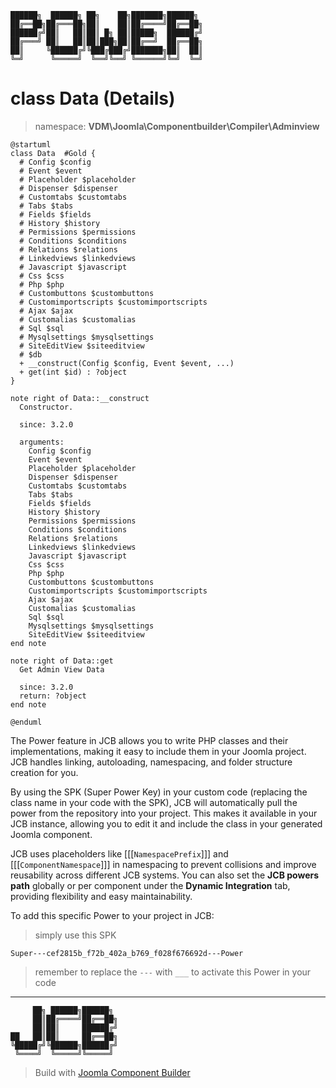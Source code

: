 ```
██████╗  ██████╗ ██╗    ██╗███████╗██████╗
██╔══██╗██╔═══██╗██║    ██║██╔════╝██╔══██╗
██████╔╝██║   ██║██║ █╗ ██║█████╗  ██████╔╝
██╔═══╝ ██║   ██║██║███╗██║██╔══╝  ██╔══██╗
██║     ╚██████╔╝╚███╔███╔╝███████╗██║  ██║
╚═╝      ╚═════╝  ╚══╝╚══╝ ╚══════╝╚═╝  ╚═╝
```
# class Data (Details)
> namespace: **VDM\Joomla\Componentbuilder\Compiler\Adminview**

```uml
@startuml
class Data  #Gold {
  # Config $config
  # Event $event
  # Placeholder $placeholder
  # Dispenser $dispenser
  # Customtabs $customtabs
  # Tabs $tabs
  # Fields $fields
  # History $history
  # Permissions $permissions
  # Conditions $conditions
  # Relations $relations
  # Linkedviews $linkedviews
  # Javascript $javascript
  # Css $css
  # Php $php
  # Custombuttons $custombuttons
  # Customimportscripts $customimportscripts
  # Ajax $ajax
  # Customalias $customalias
  # Sql $sql
  # Mysqlsettings $mysqlsettings
  # SiteEditView $siteeditview
  # $db
  + __construct(Config $config, Event $event, ...)
  + get(int $id) : ?object
}

note right of Data::__construct
  Constructor.

  since: 3.2.0
  
  arguments:
    Config $config
    Event $event
    Placeholder $placeholder
    Dispenser $dispenser
    Customtabs $customtabs
    Tabs $tabs
    Fields $fields
    History $history
    Permissions $permissions
    Conditions $conditions
    Relations $relations
    Linkedviews $linkedviews
    Javascript $javascript
    Css $css
    Php $php
    Custombuttons $custombuttons
    Customimportscripts $customimportscripts
    Ajax $ajax
    Customalias $customalias
    Sql $sql
    Mysqlsettings $mysqlsettings
    SiteEditView $siteeditview
end note

note right of Data::get
  Get Admin View Data

  since: 3.2.0
  return: ?object
end note
 
@enduml
```

The Power feature in JCB allows you to write PHP classes and their implementations, making it easy to include them in your Joomla project. JCB handles linking, autoloading, namespacing, and folder structure creation for you.

By using the SPK (Super Power Key) in your custom code (replacing the class name in your code with the SPK), JCB will automatically pull the power from the repository into your project. This makes it available in your JCB instance, allowing you to edit it and include the class in your generated Joomla component.

JCB uses placeholders like [[[`NamespacePrefix`]]] and [[[`ComponentNamespace`]]] in namespacing to prevent collisions and improve reusability across different JCB systems. You can also set the **JCB powers path** globally or per component under the **Dynamic Integration** tab, providing flexibility and easy maintainability.

To add this specific Power to your project in JCB:

> simply use this SPK
```
Super---cef2815b_f72b_402a_b769_f028f676692d---Power
```
> remember to replace the `---` with `___` to activate this Power in your code

---
```
     ██╗ ██████╗██████╗
     ██║██╔════╝██╔══██╗
     ██║██║     ██████╔╝
██   ██║██║     ██╔══██╗
╚█████╔╝╚██████╗██████╔╝
 ╚════╝  ╚═════╝╚═════╝
```
> Build with [Joomla Component Builder](https://git.vdm.dev/joomla/Component-Builder)

